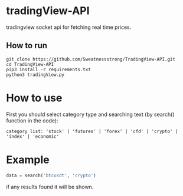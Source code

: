 # tradingView-API
tradingview socket api for fetching real time prices.

## How to run

```
git clone https://github.com/Sweatnessstrong/TradingView-API.git
cd TradingView-API
pip3 install -r requirements.txt
python3 tradingView.py
```

# How to use

First you should select category type and searching text (by search() function in the code):
```
category list: 'stock' | 'futures' | 'forex' | 'cfd' | 'crypto' | 'index' | 'economic'
```
# Example
```python
data = search('btcusdt', 'crypto')
```

if any results found it will be shown.


